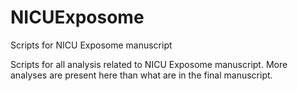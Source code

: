 # NICUExposome
Scripts for NICU Exposome manuscript

Scripts for all analysis related to NICU Exposome manuscript. More analyses are present here than what are in the final manuscript.

